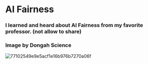 # AI Fairness
### I learned and heard about AI Fairness from my favorite professor. (not allow to share)
### Image by Dongah Science 
![77102549e9e5acf1e16b976b7270a06f](https://user-images.githubusercontent.com/105877984/183590872-3eb55274-aff6-4961-a674-7ba0e8c27d97.jpg)
